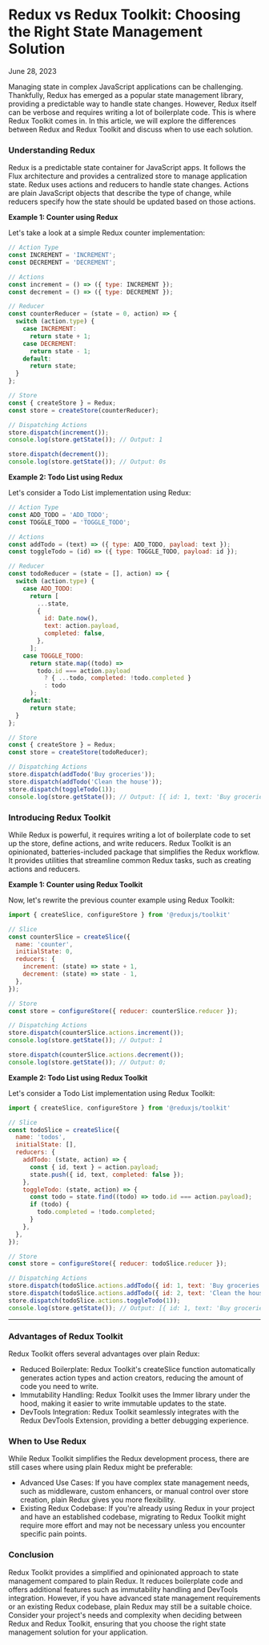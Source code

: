 
# Redux vs Redux Toolkit: Choosing the Right State Management Solution 
  
June 28, 2023

Managing state in complex JavaScript applications can be challenging. Thankfully, Redux has emerged as a popular state management library, providing a predictable way to handle state changes. However, Redux itself can be verbose and requires writing a lot of boilerplate code. This is where Redux Toolkit comes in. In this article, we will explore the differences between Redux and Redux Toolkit and discuss when to use each solution.

  

### Understanding Redux

Redux is a predictable state container for JavaScript apps. It follows the Flux architecture and provides a centralized store to manage application state. Redux uses actions and reducers to handle state changes. Actions are plain JavaScript objects that describe the type of change, while reducers specify how the state should be updated based on those actions.

  

**Example 1: Counter using Redux**

Let's take a look at a simple Redux counter implementation:
```javascript
// Action Type
const INCREMENT = 'INCREMENT';
const DECREMENT = 'DECREMENT';

// Actions
const increment = () => ({ type: INCREMENT });
const decrement = () => ({ type: DECREMENT });

// Reducer
const counterReducer = (state = 0, action) => {
  switch (action.type) {
    case INCREMENT:
      return state + 1;
    case DECREMENT:
      return state - 1;
    default:
      return state;
  }
};

// Store
const { createStore } = Redux;
const store = createStore(counterReducer);

// Dispatching Actions
store.dispatch(increment());
console.log(store.getState()); // Output: 1

store.dispatch(decrement());
console.log(store.getState()); // Output: 0s

  ```

**Example 2: Todo List using Redux**

Let's consider a Todo List implementation using Redux:
```javascript
// Action Type
const ADD_TODO = 'ADD_TODO';
const TOGGLE_TODO = 'TOGGLE_TODO';

// Actions
const addTodo = (text) => ({ type: ADD_TODO, payload: text });
const toggleTodo = (id) => ({ type: TOGGLE_TODO, payload: id });

// Reducer
const todoReducer = (state = [], action) => {
  switch (action.type) {
    case ADD_TODO:
      return [
        ...state,
        {
          id: Date.now(),
          text: action.payload,
          completed: false,
        },
      ];
    case TOGGLE_TODO:
      return state.map((todo) =>
        todo.id === action.payload
          ? { ...todo, completed: !todo.completed }
          : todo
      );
    default:
      return state;
  }
};

// Store
const { createStore } = Redux;
const store = createStore(todoReducer);

// Dispatching Actions
store.dispatch(addTodo('Buy groceries'));
store.dispatch(addTodo('Clean the house'));
store.dispatch(toggleTodo(1));
console.log(store.getState()); // Output: [{ id: 1, text: 'Buy groceries', completed: true }, { id: 2, text: 'Clean the house', completed: false }]s
```
  

### Introducing Redux Toolkit

While Redux is powerful, it requires writing a lot of boilerplate code to set up the store, define actions, and write reducers. Redux Toolkit is an opinionated, batteries-included package that simplifies the Redux workflow. It provides utilities that streamline common Redux tasks, such as creating actions and reducers.

  

**Example 1: Counter using Redux Toolkit**

Now, let's rewrite the previous counter example using Redux Toolkit:
```javascript
import { createSlice, configureStore } from '@reduxjs/toolkit'

// Slice
const counterSlice = createSlice({
  name: 'counter',
  initialState: 0,
  reducers: {
    increment: (state) => state + 1,
    decrement: (state) => state - 1,
  },
});

// Store
const store = configureStore({ reducer: counterSlice.reducer });

// Dispatching Actions
store.dispatch(counterSlice.actions.increment());
console.log(store.getState()); // Output: 1

store.dispatch(counterSlice.actions.decrement());
console.log(store.getState()); // Output: 0;
```
  

**Example 2: Todo List using Redux Toolkit**

Let's consider a Todo List implementation using Redux Toolkit:
```javascript
import { createSlice, configureStore } from '@reduxjs/toolkit'

// Slice
const todoSlice = createSlice({
  name: 'todos',
  initialState: [],
  reducers: {
    addTodo: (state, action) => {
      const { id, text } = action.payload;
      state.push({ id, text, completed: false });
    },
    toggleTodo: (state, action) => {
      const todo = state.find((todo) => todo.id === action.payload);
      if (todo) {
        todo.completed = !todo.completed;
      }
    },
  },
});

// Store
const store = configureStore({ reducer: todoSlice.reducer });

// Dispatching Actions
store.dispatch(todoSlice.actions.addTodo({ id: 1, text: 'Buy groceries' }));
store.dispatch(todoSlice.actions.addTodo({ id: 2, text: 'Clean the house' }));
store.dispatch(todoSlice.actions.toggleTodo(1));
console.log(store.getState()); // Output: [{ id: 1, text: 'Buy groceries', completed: true }, { id: 2, text: 'Clean the house', completed: false }];
```
----------

### Advantages of Redux Toolkit

Redux Toolkit offers several advantages over plain Redux:

-   Reduced Boilerplate: Redux Toolkit's createSlice function automatically generates action types and action creators, reducing the amount of code you need to write.
-   Immutability Handling: Redux Toolkit uses the Immer library under the hood, making it easier to write immutable updates to the state.
-   DevTools Integration: Redux Toolkit seamlessly integrates with the Redux DevTools Extension, providing a better debugging experience.

### When to Use Redux

While Redux Toolkit simplifies the Redux development process, there are still cases where using plain Redux might be preferable:

-   Advanced Use Cases: If you have complex state management needs, such as middleware, custom enhancers, or manual control over store creation, plain Redux gives you more flexibility.
-   Existing Redux Codebase: If you're already using Redux in your project and have an established codebase, migrating to Redux Toolkit might require more effort and may not be necessary unless you encounter specific pain points.

  

### Conclusion

Redux Toolkit provides a simplified and opinionated approach to state management compared to plain Redux. It reduces boilerplate code and offers additional features such as immutability handling and DevTools integration. However, if you have advanced state management requirements or an existing Redux codebase, plain Redux may still be a suitable choice. Consider your project's needs and complexity when deciding between Redux and Redux Toolkit, ensuring that you choose the right state management solution for your application.
